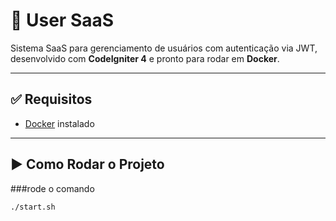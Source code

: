 
# 🚀 User SaaS

Sistema SaaS para gerenciamento de usuários com autenticação via JWT, desenvolvido com **CodeIgniter 4** e pronto para rodar em **Docker**.

---

## ✅ Requisitos

- [Docker](https://www.docker.com/) instalado

---

## ▶️ Como Rodar o Projeto
###rode o comando

```bash
./start.sh

